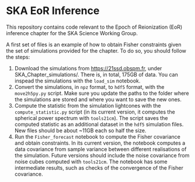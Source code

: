 # SKA EoR Inference

This repository contains code relevant to the Epoch of Reionization (EoR) inference chapter for the SKA Science Working Group.

A first set of files is an example of how to obtain Fisher constraints given the set of simulations provided for the chapter. To do so, you should follow the steps:
1. Download the simulations from https://21ssd.obspm.fr, under SKA_Chapter_simulations/. There is, in total, 175GB of data. You can inspead the simulations with the `load_sim` notebook.
2. Convert the simulations, in `npz` format, to `hdf5` format, with the `move2h5py.py` script. Make sure you update the paths to the folder where the simulations are stored and where you want to save the new ones.
3. Compute the statistic from the simulation lightcones with the `compute_statistic.py` script (in its current version, it computes the spherical power spectrum with `tools21cm`). The script saves the computed statistic as an additional dataset in the `hdf5` simulation files. New files should be about ~11GB each so half the size.
4. Run the `Fisher_forecast` notebook to compute the Fisher covariance and obtain constraints. In its current version, the notebook computes a data covariance from sample variance between different realisations of the simulation. Future versions should include the noise covariance from noise cubes computed with `tools21cm`. The notebook has some intermediate results, such as checks of the convergence of the Fisher covariance.
